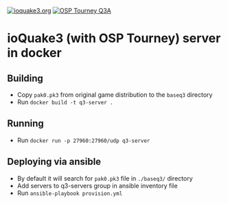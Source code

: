 [![ioquake3.org](https://ioquake3.org/wp/wp-content/themes/ioq3-deboy/ioq3.png)](https://ioquake3.org/)
[![OSP Tourney Q3A](http://www.orangesmoothie.org/graphix/oslogo.gif)](http://www.orangesmoothie.org/tourneyQ3A/)

# ioQuake3 (with OSP Tourney) server in docker

## Building

* Copy `pak0.pk3` from original game distribution to the `baseq3` directory
* Run `docker build -t q3-server .`

## Running
* Run `docker run -p 27960:27960/udp q3-server`

## Deploying via ansible
* By default it will search for `pak0.pk3` file in `./baseq3/` directory
* Add servers to q3-servers group in ansible inventory file
* Run `ansible-playbook provision.yml`
